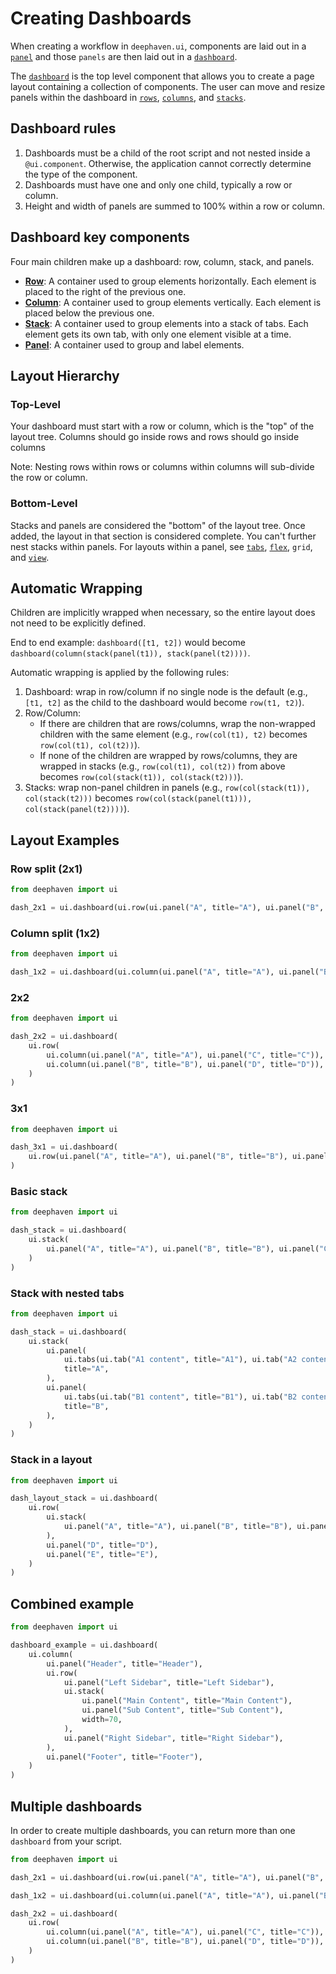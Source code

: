 # Creating Dashboards

When creating a workflow in `deephaven.ui`, components are laid out in a [`panel`](../components/panel.md) and those `panels` are then laid out in a [`dashboard`](../components/dashboard.md).

The [`dashboard`](../components/dashboard.md) is the top level component that allows you to create a page layout containing a collection of components. The user can move and resize panels within the dashboard in [`rows`](../components/dashboard.md#row-api-reference), [`columns`](../components/dashboard.md#column-api-reference), and [`stacks`](../components/dashboard.md#stack-api-reference).

## Dashboard rules

1. Dashboards must be a child of the root script and not nested inside a `@ui.component`. Otherwise, the application cannot correctly determine the type of the component.
2. Dashboards must have one and only one child, typically a row or column.
3. Height and width of panels are summed to 100% within a row or column.

## Dashboard key components

Four main children make up a dashboard: row, column, stack, and panels.

- [**Row**](../components/dashboard.md#row-api-reference): A container used to group elements horizontally. Each element is placed to the right of the previous one.
- [**Column**](../components/dashboard.md#column-api-reference): A container used to group elements vertically. Each element is placed below the previous one.
- [**Stack**](../components/dashboard.md#stack-api-reference): A container used to group elements into a stack of tabs. Each element gets its own tab, with only one element visible at a time.
- [**Panel**](../components/panel.md): A container used to group and label elements.

## Layout Hierarchy

### Top-Level

Your dashboard must start with a row or column, which is the "top" of the layout tree. Columns should go inside rows and rows should go inside columns

Note: Nesting rows within rows or columns within columns will sub-divide the row or column.

### Bottom-Level

Stacks and panels are considered the "bottom" of the layout tree. Once added, the layout in that section is considered complete. You can't further nest stacks within panels. For layouts within a panel, see [`tabs`](../components/tabs.md), [`flex`](../components/flex.md), `grid`, and [`view`](../components/view.md).

## Automatic Wrapping

Children are implicitly wrapped when necessary, so the entire layout does not need to be explicitly defined.

End to end example: `dashboard([t1, t2])` would become `dashboard(column(stack(panel(t1)), stack(panel(t2))))`.

Automatic wrapping is applied by the following rules:

1. Dashboard: wrap in row/column if no single node is the default (e.g., `[t1, t2]` as the child to the dashboard would become `row(t1, t2)`).
2. Row/Column:
   - If there are children that are rows/columns, wrap the non-wrapped children with the same element (e.g., `row(col(t1), t2)` becomes `row(col(t1), col(t2))`).
   - If none of the children are wrapped by rows/columns, they are wrapped in stacks (e.g., `row(col(t1), col(t2))` from above becomes `row(col(stack(t1)), col(stack(t2)))`).
3. Stacks: wrap non-panel children in panels (e.g., `row(col(stack(t1)), col(stack(t2)))` becomes `row(col(stack(panel(t1))), col(stack(panel(t2))))`).

## Layout Examples

### Row split (2x1)

```python
from deephaven import ui

dash_2x1 = ui.dashboard(ui.row(ui.panel("A", title="A"), ui.panel("B", title="B")))
```

### Column split (1x2)

```python
from deephaven import ui

dash_1x2 = ui.dashboard(ui.column(ui.panel("A", title="A"), ui.panel("B", title="B")))
```

### 2x2

```python
from deephaven import ui

dash_2x2 = ui.dashboard(
    ui.row(
        ui.column(ui.panel("A", title="A"), ui.panel("C", title="C")),
        ui.column(ui.panel("B", title="B"), ui.panel("D", title="D")),
    )
)
```

### 3x1

```python
from deephaven import ui

dash_3x1 = ui.dashboard(
    ui.row(ui.panel("A", title="A"), ui.panel("B", title="B"), ui.panel("C", title="C"))
)
```

### Basic stack

```python
from deephaven import ui

dash_stack = ui.dashboard(
    ui.stack(
        ui.panel("A", title="A"), ui.panel("B", title="B"), ui.panel("C", title="C")
    )
)
```

### Stack with nested tabs

```python
from deephaven import ui

dash_stack = ui.dashboard(
    ui.stack(
        ui.panel(
            ui.tabs(ui.tab("A1 content", title="A1"), ui.tab("A2 content", title="A2")),
            title="A",
        ),
        ui.panel(
            ui.tabs(ui.tab("B1 content", title="B1"), ui.tab("B2 content", title="B2")),
            title="B",
        ),
    )
)
```

### Stack in a layout

```python
from deephaven import ui

dash_layout_stack = ui.dashboard(
    ui.row(
        ui.stack(
            ui.panel("A", title="A"), ui.panel("B", title="B"), ui.panel("C", title="C")
        ),
        ui.panel("D", title="D"),
        ui.panel("E", title="E"),
    )
)
```

## Combined example

```python
from deephaven import ui

dashboard_example = ui.dashboard(
    ui.column(
        ui.panel("Header", title="Header"),
        ui.row(
            ui.panel("Left Sidebar", title="Left Sidebar"),
            ui.stack(
                ui.panel("Main Content", title="Main Content"),
                ui.panel("Sub Content", title="Sub Content"),
                width=70,
            ),
            ui.panel("Right Sidebar", title="Right Sidebar"),
        ),
        ui.panel("Footer", title="Footer"),
    )
)
```

## Multiple dashboards

In order to create multiple dashboards, you can return more than one `dashboard` from your script.

```python
from deephaven import ui

dash_2x1 = ui.dashboard(ui.row(ui.panel("A", title="A"), ui.panel("B", title="B")))

dash_1x2 = ui.dashboard(ui.column(ui.panel("A", title="A"), ui.panel("B", title="B")))

dash_2x2 = ui.dashboard(
    ui.row(
        ui.column(ui.panel("A", title="A"), ui.panel("C", title="C")),
        ui.column(ui.panel("B", title="B"), ui.panel("D", title="D")),
    )
)
```
